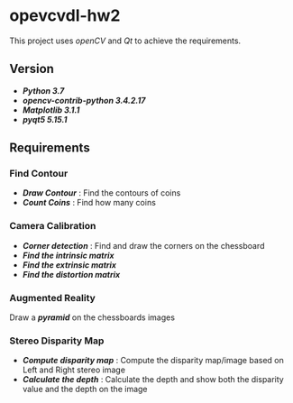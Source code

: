# opevcvdl-hw2
This project uses *openCV* and *Qt* to achieve the requirements.
## Version
- ***Python 3.7***  
- ***opencv-contrib-python 3.4.2.17***  
- ***Matplotlib 3.1.1***  
- ***pyqt5 5.15.1***
## Requirements
### Find Contour
- ***Draw Contour*** : Find the contours of coins
- ***Count Coins*** : Find how many coins
### Camera Calibration
- ***Corner detection*** : Find and draw the corners on the chessboard 
- ***Find the intrinsic matrix***  
- ***Find the extrinsic matrix***
- ***Find the distortion matrix***  
### Augmented Reality 
Draw a ***pyramid*** on the chessboards images  
### Stereo Disparity Map
- ***Compute disparity map*** : Compute the disparity map/image based on Left and Right stereo image
- ***Calculate the depth*** : Calculate the depth and show both the disparity value and the depth on the image
